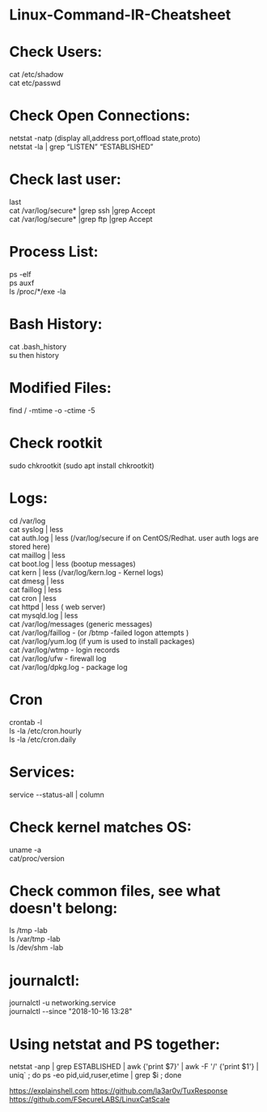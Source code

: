 # Linux-Command-IR-Cheatsheet

# Check Users:

cat /etc/shadow  
cat etc/passwd

# Check Open Connections:
netstat -natp (display all,address port,offload state,proto)  
netstat -la | grep “LISTEN” “ESTABLISHED”

# Check last user:

last  
cat /var/log/secure* |grep ssh |grep Accept  
cat /var/log/secure* |grep ftp |grep Accept 

# Process List:

ps -elf   
ps auxf  
ls /proc/*/exe -la   


# Bash History:
cat .bash_history  
su <user> then history

# Modified Files: 
find / -mtime -o -ctime -5

# Check rootkit 
sudo chkrootkit (sudo apt install chkrootkit)

# Logs: 
cd /var/log  
cat syslog | less  
cat auth.log | less   (/var/log/secure if on CentOS/Redhat. user auth logs are stored here)  
cat maillog | less  
cat boot.log | less   (bootup messages)  
cat kern | less  (/var/log/kern.log - Kernel logs)  
cat dmesg | less   
cat faillog | less  
cat cron | less  
cat httpd | less ( web server)  
cat mysqld.log | less  
cat /var/log/messages (generic messages)  
cat /var/log/faillog  - (or /btmp -failed logon attempts )  
cat /var/log/yum.log  (if yum is used to install packages)  
cat /var/log/wtmp    - login records  
cat /var/log/ufw  - firewall log  
cat /var/log/dpkg.log  - package log  
  
# Cron  
crontab -l   
ls -la /etc/cron.hourly   
ls -la /etc/cron.daily  

# Services:
service --status-all | column  
  
# Check kernel matches OS:  

uname -a   
cat/proc/version  
  
# Check common files, see what doesn't belong:
ls /tmp -lab  
ls /var/tmp -lab  
ls /dev/shm -lab    

  
# journalctl:  
journalctl -u networking.service  
journalctl --since "2018-10-16 13:28"  

  
 # Using netstat and PS together:  
  
 netstat -anp | grep ESTABLISHED | awk {'print $7}' | awk -F '/' {'print $1'} | uniq` ; do ps -eo pid,uid,ruser,etime | grep $i ; done  
  
https://explainshell.com
https://github.com/la3ar0v/TuxResponse
https://github.com/FSecureLABS/LinuxCatScale
